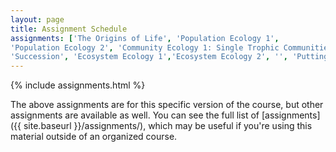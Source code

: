 ```yaml
---
layout: page
title: Assignment Schedule
assignments: ['The Origins of Life', 'Population Ecology 1',
'Population Ecology 2', 'Community Ecology 1: Single Trophic Communities', 'Community Ecology 2: Food Webs',
'Succession', 'Ecosystem Ecology 1','Ecosystem Ecology 2', '', 'Putting It All Together']
---
```


{% include assignments.html %}

The above assignments are for this specific version of the course, but other
assignments are available as well. You can see the full list of
[assignments]({{ site.baseurl }}/assignments/), which may be useful if you're using this material
outside of an organized course.

<!-- Schedule Management
- Update the `assignments:` list with `title:` from `assignments/` files. 
- Add 'Template' to `assignments:` to view the course template from `docs/`. 
- The remaining content should be left AS IS.
-->
